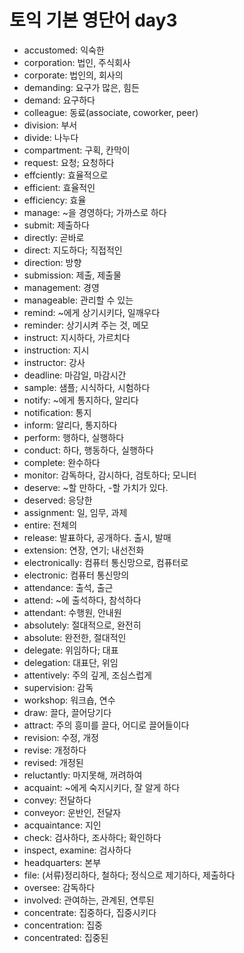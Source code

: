 # 토익 기본 영단어 day3

- accustomed: 익숙한
- corporation: 법인, 주식회사
- corporate: 법인의, 회사의
- demanding: 요구가 많은, 힘든
- demand: 요구하다
- colleague: 동료(associate, coworker, peer)
- division: 부서
- divide: 나누다
- compartment: 구획, 칸막이
- request: 요청; 요청하다
- effciently: 효율적으로
- efficient: 효율적인
- efficiency: 효율
- manage: ~을 경영하다; 가까스로 하다
- submit: 제출하다
- directly: 곧바로
- direct: 지도하다; 직접적인
- direction: 방향
- submission: 제출, 제출물
- management: 경영
- manageable: 관리할 수 있는
- remind: ~에게 상기시키다, 일깨우다
- reminder: 상기시켜 주는 것, 메모
- instruct: 지시하다, 가르치다
- instruction: 지시
- instructor: 강사
- deadline: 마감일, 마감시간
- sample: 샘플; 시식하다, 시험하다
- notify: ~에게 통지하다, 알리다
- notification: 통지
- inform: 알리다, 통지하다
- perform: 행하다, 실행하다
- conduct: 하다, 행동하다, 실행하다
- complete: 완수하다
- monitor: 감독하다, 감시하다, 검토하다; 모니터
- deserve: ~할 만하다, -할 가치가 있다.
- deserved: 응당한
- assignment: 일, 임무, 과제
- entire: 전체의
- release: 발표하다, 공개하다. 출시, 발매
- extension: 연장, 연기; 내선전화
- electronically: 컴퓨터 통신망으로, 컴퓨터로
- electronic: 컴퓨터 통신망의
- attendance: 출석, 출근
- attend: ~에 출석하다, 참석하다
- attendant: 수행원, 안내원
- absolutely: 절대적으로, 완전히
- absolute: 완전한, 절대적인
- delegate: 위임하다; 대표
- delegation: 대표단, 위임
- attentively: 주의 깊게, 조심스럽게
- supervision: 감독
- workshop: 워크숍, 연수
- draw: 끌다, 끌어당기다
- attract: 주의 흥미를 끌다, 어디로 끌어들이다
- revision: 수정, 개정
- revise: 개정하다
- revised: 개정된
- reluctantly: 마지못해, 꺼려하여
- acquaint: ~에게 숙지시키다, 잘 알게 하다
- convey: 전달하다
- conveyor: 운반인, 전달자
- acquaintance: 지인
- check: 검사하다, 조사하다; 확인하다
- inspect, examine: 검사하다
- headquarters: 본부
- file: (서류)정리하다, 철하다; 정식으로 제기하다, 제출하다
- oversee: 감독하다
- involved: 관여하는, 관계된, 연루된
- concentrate: 집중하다, 집중시키다
- concentration: 집중
- concentrated: 집중된
